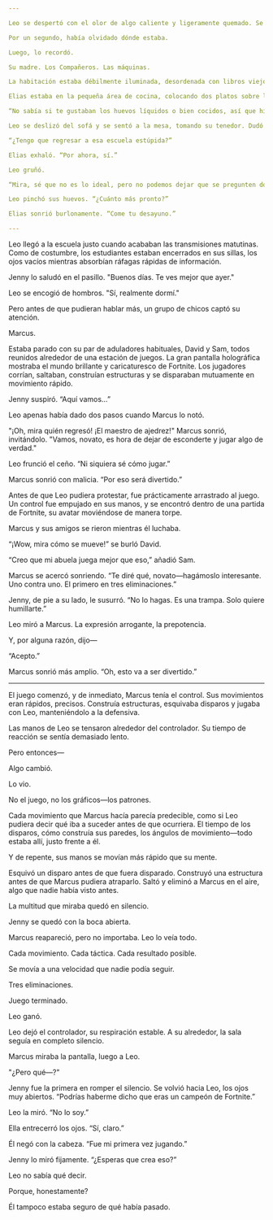 ```yaml
---

Leo se despertó con el olor de algo caliente y ligeramente quemado. Se sentó, aún envuelto en la manta que le había dado Elias, y parpadeó mientras su mente se ajustaba.

Por un segundo, había olvidado dónde estaba.

Luego, lo recordó.

Su madre. Los Compañeros. Las máquinas.

La habitación estaba débilmente iluminada, desordenada con libros viejos y restos electrónicos, pero había algo extrañamente cómodo en ella.

Elias estaba en la pequeña área de cocina, colocando dos platos sobre la mesa. Tostadas, huevos y algo que parecía café de verdad.

“No sabía si te gustaban los huevos líquidos o bien cocidos, así que hice un desastre con ambos,” dijo Elias con una sonrisa burlona.

Leo se deslizó del sofá y se sentó a la mesa, tomando su tenedor. Dudó antes de hablar.

“¿Tengo que regresar a esa escuela estúpida?”

Elias exhaló. “Por ahora, sí.”

Leo gruñó.

“Mira, sé que no es lo ideal, pero no podemos dejar que se pregunten dónde estás. Encontraremos una salida más pronto que tarde.”

Leo pinchó sus huevos. “¿Cuánto más pronto?”

Elias sonrió burlonamente. “Come tu desayuno.”

---
```


Leo llegó a la escuela justo cuando acababan las transmisiones matutinas. Como de costumbre, los estudiantes estaban encerrados en sus sillas, los ojos vacíos mientras absorbían ráfagas rápidas de información.

Jenny lo saludó en el pasillo. "Buenos días. Te ves mejor que ayer."

Leo se encogió de hombros. "Sí, realmente dormí."

Pero antes de que pudieran hablar más, un grupo de chicos captó su atención.

Marcus.

Estaba parado con su par de aduladores habituales, David y Sam, todos reunidos alrededor de una estación de juegos. La gran pantalla holográfica mostraba el mundo brillante y caricaturesco de Fortnite. Los jugadores corrían, saltaban, construían estructuras y se disparaban mutuamente en movimiento rápido.

Jenny suspiró. “Aquí vamos…”

Leo apenas había dado dos pasos cuando Marcus lo notó.

"¡Oh, mira quién regresó! ¡El maestro de ajedrez!" Marcus sonrió, invitándolo. "Vamos, novato, es hora de dejar de esconderte y jugar algo de verdad."

Leo frunció el ceño. “Ni siquiera sé cómo jugar.”

Marcus sonrió con malicia. “Por eso será divertido.”

Antes de que Leo pudiera protestar, fue prácticamente arrastrado al juego. Un control fue empujado en sus manos, y se encontró dentro de una partida de Fortnite, su avatar moviéndose de manera torpe.

Marcus y sus amigos se rieron mientras él luchaba.

“¡Wow, mira cómo se mueve!” se burló David.

“Creo que mi abuela juega mejor que eso,” añadió Sam.

Marcus se acercó sonriendo. “Te diré qué, novato—hagámoslo interesante. Uno contra uno. El primero en tres eliminaciones.”

Jenny, de pie a su lado, le susurró. “No lo hagas. Es una trampa. Solo quiere humillarte.”

Leo miró a Marcus. La expresión arrogante, la prepotencia.

Y, por alguna razón, dijo—

“Acepto.”

Marcus sonrió más amplio. “Oh, esto va a ser divertido.”

---

El juego comenzó, y de inmediato, Marcus tenía el control. Sus movimientos eran rápidos, precisos. Construía estructuras, esquivaba disparos y jugaba con Leo, manteniéndolo a la defensiva.

Las manos de Leo se tensaron alrededor del controlador. Su tiempo de reacción se sentía demasiado lento.

Pero entonces—

Algo cambió.

Lo vio.

No el juego, no los gráficos—los patrones.

Cada movimiento que Marcus hacía parecía predecible, como si Leo pudiera decir qué iba a suceder antes de que ocurriera. El tiempo de los disparos, cómo construía sus paredes, los ángulos de movimiento—todo estaba allí, justo frente a él.

Y de repente, sus manos se movían más rápido que su mente.

Esquivó un disparo antes de que fuera disparado. Construyó una estructura antes de que Marcus pudiera atraparlo. Saltó y eliminó a Marcus en el aire, algo que nadie había visto antes.

La multitud que miraba quedó en silencio.

Jenny se quedó con la boca abierta.

Marcus reapareció, pero no importaba. Leo lo veía todo.

Cada movimiento. Cada táctica. Cada resultado posible.

Se movía a una velocidad que nadie podía seguir.

Tres eliminaciones.

Juego terminado.

Leo ganó.

Leo dejó el controlador, su respiración estable. A su alrededor, la sala seguía en completo silencio.

Marcus miraba la pantalla, luego a Leo.

"¿Pero qué—?"

Jenny fue la primera en romper el silencio. Se volvió hacia Leo, los ojos muy abiertos. “Podrías haberme dicho que eras un campeón de Fortnite.”

Leo la miró. “No lo soy.”

Ella entrecerró los ojos. “Sí, claro.”

Él negó con la cabeza. “Fue mi primera vez jugando.”

Jenny lo miró fijamente. “¿Esperas que crea eso?”

Leo no sabía qué decir.

Porque, honestamente?

Él tampoco estaba seguro de qué había pasado.
